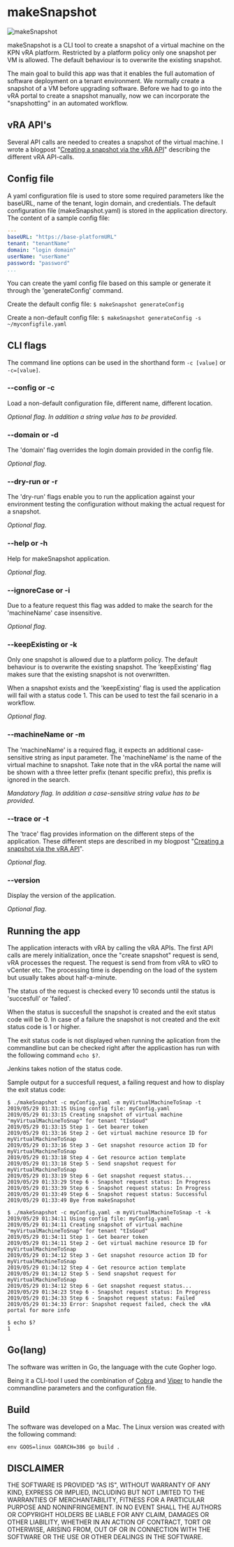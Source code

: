 # makeSnapshot

![makeSnapshot](img/makeSnapshot.png)

makeSnapshot is a CLI tool to create a snapshot of a virtual machine on the KPN vRA platform.
Restricted by a platform policy only one snapshot per VM is allowed. The default behaviour is to overwrite the existing snapshot.

The main goal to build this app was that it enables the full automation of software deployment on a tenant environment. We normally create a snapshot of a VM before upgrading software.
Before we had to go into the vRA portal to create a snapshot manually, now we can incorporate the "snapshotting" in an automated workflow.

## vRA API's

Several API calls are needed to creates a snapshot of the virtual machine. I wrote a blogpost "[Creating a snapshot via the vRA API](https://tisgoud.nl/creating-a-snapshot-via-the-vra-api/)" describing the different vRA API-calls.

## Config file

A yaml configuration file is used to store some required parameters like the baseURL, name of the tenant, login domain, and credentials. The default configuration file (makeSnapshot.yaml) is stored in the application directory.
The content of a sample config file:

```yaml
---
baseURL: "https://base-platformURL"
tenant: "tenantName"
domain: "login domain"
userName: "userName"
password: "password"
...
```

You can create the yaml config file based on this sample or generate it through the 'generateConfig' command.

Create the default config file: `$ makeSnapshot generateConfig`

Create a non-default config file: `$ makeSnapshot generateConfig -s ~/myconfigfile.yaml`

## CLI flags

The command line options can be used in the shorthand form `-c [value]` or `-c=[value]`.

### --config or -c

Load a non-default configuration file, different name, different location.

_Optional flag. In addition a string value has to be provided._

### --domain or -d

The 'domain' flag overrides the login domain provided in the config file.

_Optional flag._

### --dry-run or -r

The 'dry-run' flags enable you to run the application against your environment testing the configuration without making the actual request for a snapshot.

_Optional flag._

### --help or -h

Help for makeSnapshot application.

_Optional flag._

### --ignoreCase or -i

Due to a feature request this flag was added to make the search for the 'machineName' case insensitive.

_Optional flag._

### --keepExisting or -k

Only one snapshot is allowed due to a platform policy. The default behaviour is to overwrite the existing snapshot. The 'keepExisting' flag makes sure that the existing snapshot is not overwritten.

When a snapshot exists and the 'keepExisting' flag is used the application will fail with a status code 1. This can be used to test the fail scenario in a workflow.

_Optional flag._

### --machineName or -m

The 'machineName' is a required flag, it expects an additional case-sensitive string as input parameter. The 'machineName' is the name of the virtual machine to snapshot.
Take note that in the vRA portal the name will be shown with a three letter prefix (tenant specific prefix), this prefix is ignored in the search.

_Mandatory flag. In addition a case-sensitive string value has to be provided._

### --trace or -t

The 'trace' flag provides information on the different steps of the application. These different steps are described in my blogpost "[Creating a snapshot via the vRA API](https://tisgoud.nl/creating-a-snapshot-via-the-vra-api/)".

_Optional flag._

### --version

Display the version of the application.

_Optional flag._

## Running the app

The application interacts with vRA by calling the vRA APIs. The first API calls are merely initialization, once the "create snapshot" request is send, vRA processes the request. The request is send from from vRA to vRO to vCenter etc. The processing time is depending on the load of the system but usually takes about half-a-minute.

The status of the request is checked every 10 seconds until the status is 'succesfull' or 'failed'.

When the status is succesfull the snapshot is created and the exit status code will be 0.
In case of a failure the snapshot is not created and the exit status code is 1 or higher.

The exit status code is not displayed when running the aplication from the commandline but can be checked right after the applicastion has run with the following command `echo $?`.

Jenkins takes notion of the status code.

Sample output for a succesfull request, a failing request and how to display the exit status code:

```
$ ./makeSnapshot -c myConfig.yaml -m myVirtualMachineToSnap -t
2019/05/29 01:33:15 Using config file: myConfig.yaml
2019/05/29 01:33:15 Creating snapshot of virtual machine "myVirtualMachineToSnap" for tenant "tIsGoud"
2019/05/29 01:33:15 Step 1 - Get bearer token
2019/05/29 01:33:16 Step 2 - Get virtual machine resource ID for myVirtualMachineToSnap
2019/05/29 01:33:16 Step 3 - Get snapshot resource action ID for myVirtualMachineToSnap
2019/05/29 01:33:18 Step 4 - Get resource action template
2019/05/29 01:33:18 Step 5 - Send snapshot request for myVirtualMachineToSnap
2019/05/29 01:33:19 Step 6 - Get snapshot request status...
2019/05/29 01:33:29 Step 6 - Snapshot request status: In Progress
2019/05/29 01:33:39 Step 6 - Snapshot request status: In Progress
2019/05/29 01:33:49 Step 6 - Snapshot request status: Successful
2019/05/29 01:33:49 Bye from makeSnapshot

$ ./makeSnapshot -c myConfig.yaml -m myVirtualMachineToSnap -t -k
2019/05/29 01:34:11 Using config file: myConfig.yaml
2019/05/29 01:34:11 Creating snapshot of virtual machine "myVirtualMachineToSnap" for tenant "tIsGoud"
2019/05/29 01:34:11 Step 1 - Get bearer token
2019/05/29 01:34:11 Step 2 - Get virtual machine resource ID for myVirtualMachineToSnap
2019/05/29 01:34:12 Step 3 - Get snapshot resource action ID for myVirtualMachineToSnap
2019/05/29 01:34:12 Step 4 - Get resource action template
2019/05/29 01:34:12 Step 5 - Send snapshot request for myVirtualMachineToSnap
2019/05/29 01:34:12 Step 6 - Get snapshot request status...
2019/05/29 01:34:23 Step 6 - Snapshot request status: In Progress
2019/05/29 01:34:33 Step 6 - Snapshot request status: Failed
2019/05/29 01:34:33 Error: Snapshot request failed, check the vRA portal for more info

$ echo $?
1
```

## Go(lang)

The software was written in Go, the language with the cute Gopher logo.

Being it a CLI-tool I used the combination of [Cobra](https://github.com/spf13/cobra) and [Viper](https://github.com/spf13/viper) to handle the commandline parameters and the configuration file.

## Build

The software was developed on a Mac. The Linux version was created with the following command:

`env GOOS=linux GOARCH=386 go build .`

## DISCLAIMER

THE SOFTWARE IS PROVIDED "AS IS", WITHOUT WARRANTY OF ANY KIND, EXPRESS OR
IMPLIED, INCLUDING BUT NOT LIMITED TO THE WARRANTIES OF MERCHANTABILITY,
FITNESS FOR A PARTICULAR PURPOSE AND NONINFRINGEMENT. IN NO EVENT SHALL THE
AUTHORS OR COPYRIGHT HOLDERS BE LIABLE FOR ANY CLAIM, DAMAGES OR OTHER
LIABILITY, WHETHER IN AN ACTION OF CONTRACT, TORT OR OTHERWISE, ARISING FROM,
OUT OF OR IN CONNECTION WITH THE SOFTWARE OR THE USE OR OTHER DEALINGS IN
THE SOFTWARE.